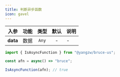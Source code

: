 ```yaml
---
title: 判断异步函数
icon: gavel
---
```


入参|功能|类型|默认|说明
:-:|:-:|:-:|:-:|-
**data**|数据|`Any`|-|-

```js
import { IsAsyncFunction } from "@yangzw/bruce-us";

const afn = async() => "bruce";

IsAsyncFunction(afn); // true
```